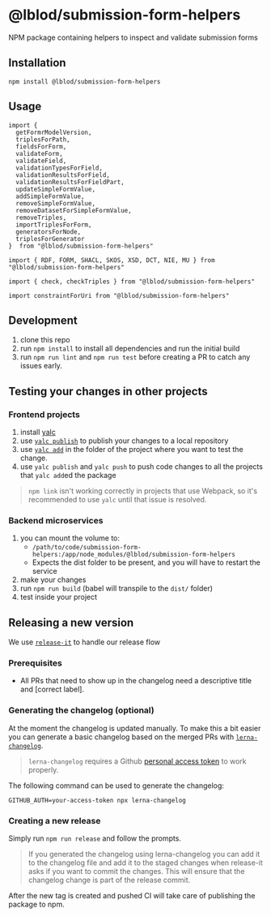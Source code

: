 # @lblod/submission-form-helpers

NPM package containing helpers to inspect and validate submission forms

## Installation

`npm install @lblod/submission-form-helpers`

## Usage

```
import {
  getFormrModelVersion,
  triplesForPath,
  fieldsForForm,
  validateForm,
  validateField,
  validationTypesForField,
  validationResultsForField,
  validationResultsForFieldPart,
  updateSimpleFormValue,
  addSimpleFormValue,
  removeSimpleFormValue,
  removeDatasetForSimpleFormValue,
  removeTriples,
  importTriplesForForm,
  generatorsForNode,
  triplesForGenerator
}  from "@lblod/submission-form-helpers"

import { RDF, FORM, SHACL, SKOS, XSD, DCT, NIE, MU } from "@lblod/submission-form-helpers"

import { check, checkTriples } from "@lblod/submission-form-helpers"

import constraintForUri from "@lblod/submission-form-helpers"
```

## Development

1. clone this repo
2. run `npm install` to install all dependencies and run the initial build
3. run `npm run lint` and `npm run test` before creating a PR to catch any issues early.

## Testing your changes in other projects

### Frontend projects

1. install [yalc](https://github.com/wclr/yalc)
2. use [`yalc publish`](https://github.com/wclr/yalc) to publish your changes to a local repository
3. use [`yalc add`](https://github.com/wclr/yalc#add) in the folder of the project where you want to test the change.
4. use `yalc publish` and `yalc push` to push code changes to all the projects that `yalc add`ed the package

> `npm link` isn't working correctly in projects that use Webpack, so it's recommended to use `yalc` until that issue is resolved.

### Backend microservices

1. you can mount the volume to:
   - `/path/to/code/submission-form-helpers:/app/node_modules/@lblod/submission-form-helpers`
   - Expects the dist folder to be present, and you will have to restart the service
2. make your changes
3. run `npm run build` (babel will transpile to the `dist/` folder)
4. test inside your project

## Releasing a new version

We use [`release-it`](https://github.com/release-it/release-it) to handle our release flow

### Prerequisites

- All PRs that need to show up in the changelog need a descriptive title and [correct label].

### Generating the changelog (optional)

At the moment the changelog is updated manually. To make this a bit easier you can generate a basic changelog based on the merged PRs with [`lerna-changelog`](https://github.com/lerna/lerna-changelog).

> `lerna-changelog` requires a Github [personal access token](https://docs.github.com/en/authentication/keeping-your-account-and-data-secure/creating-a-personal-access-token) to work properly.

The following command can be used to generate the changelog:

`GITHUB_AUTH=your-access-token npx lerna-changelog`

### Creating a new release

Simply run `npm run release` and follow the prompts.

> If you generated the changelog using lerna-changelog you can add it to the changelog file and add it to the staged changes when release-it asks if you want to commit the changes. This will ensure that the changelog change is part of the release commit.

After the new tag is created and pushed CI will take care of publishing the package to npm.
